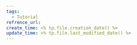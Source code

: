 ```yaml
---
tags:
  - Tutorial
refrence_url: 
create_time: <% tp.file.creation_date() %>
update_time: <% tp.file.last_modified_date() %>
---
```

